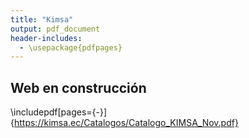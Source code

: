 ```yaml
---
title: "Kimsa"
output: pdf_document
header-includes:
  - \usepackage{pdfpages}
---
```


## Web en construcción

\includepdf[pages={-}]{https://kimsa.ec/Catalogos/Catalogo_KIMSA_Nov.pdf}

